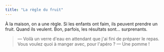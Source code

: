 ```yaml
---
title: "La règle du fruit"
---
```


À la maison, on a une règle. Si les enfants ont faim, ils peuvent prendre un fruit. Quand ils veulent. Bon, parfois, les résultats sont… surprenants.

> — Voilà un verre d'eau en attendant que j'ai fini de préparer le repas. Vous voulez quoi à manger avec, pour l'apéro ?
> — Une pomme !
